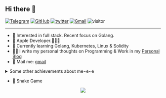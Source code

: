 ## Hi there 👋

[![Telegram](https://img.shields.io/badge/Telegram-shikingram-blue?logo=telegram)](https://t.me/shikingram) [![GitHub](https://img.shields.io/badge/GitHub-shikingram-pink?logo=github)](https://github.com/shikingram) [![twitter](https://img.shields.io/badge/Tweet-shkingram-blue?logo=twitter)](https://twitter.com/shikingram) [![Gmail](https://img.shields.io/badge/Mail-kingram-red?logo=Mail.Ru)](mailto:kingram390659505@gmail.com) ![visitor](https://visitor-badge.laobi.icu/badge?page_id=shikingram.shikingram&left_color=blue&right_color=green&left_text=Total%20Visitors)

---

- 🧐 Interested in full stack. Recent focus on Golang.
- 🍎 Apple Developer.👨🏻‍💻
- 🌱 Currently learning Golang, Kubernetes, Linux & Solidity
- ✍🏻 I write my personal thoughts on Programming & Work in my [Personal Blog](http://kingram.top/)
- 📮 Mail me: [gmail](mailto:kingram390659505@gmail.com)

<details>
  <summary>Some other achievements about me~e~e</summary>
  
* 👑  Some GitHub statistical reports:

<p align = "left">
  <img src = "https://github-readme-stats.vercel.app/api?username=shikingram&hide_border=true&show_icons=true&count_private=true&theme=tokyonight&line_height=27">
  <img src = "https://github-readme-stats.vercel.app/api/top-langs/?username=shikingram&hide=PHP,html,c&theme=tokyonight&hide_border=true&line_height=27">
  <br></br>
  <img src = "https://github-profile-trophy.vercel.app/?username=shikingram&theme=radical&no-frame=false&no-bg=false&margin-w=4">
</p>

</details>

- 🤪 Snake Game

<div align="center"><img src="https://cdn.jsdelivr.net/gh/shikingram/shikingram/assets/github-contribution-grid-snake.svg" /></div>

<!--
<p align="left" class="iconbar">
    <a href="https://ethereum.org/" target="_blank"> <img src="https://raw.githubusercontent.com/danielcranney/readme-generator/main/public/icons/skills/ethereum-colored.svg" alt="ethereum" height="35"/> </a>
    <a href="https://developer.mozilla.org/en-US/docs/Web/JavaScript" target="_blank"> <img src="https://raw.githubusercontent.com/devicons/devicon/master/icons/javascript/javascript-original.svg" alt="javascript" height="35"/> </a>
    <a href="https://vuejs.org/" target="_blank"> <img src="https://raw.githubusercontent.com/devicons/devicon/master/icons/vuejs/vuejs-original-wordmark.svg" alt="vuejs" height="35"/> </a>
    <a href="https://nodejs.org/" target="_blank"> <img src="https://raw.githubusercontent.com/devicons/devicon/master/icons/nodejs/nodejs-original-wordmark.svg" alt="nodejs" height="35"/> </a>
    <a href="https://www.python.org" target="_blank"> <img src="https://raw.githubusercontent.com/devicons/devicon/master/icons/python/python-original.svg" alt="python" height="35"/> </a>
    <a href="https://www.mongodb.com/" target="_blank"> <img src="https://raw.githubusercontent.com/devicons/devicon/master/icons/mongodb/mongodb-original.svg" alt="mongodb" height="35"/> </a>
    <a href="https://www.mysql.com/" target="_blank"> <img src="https://raw.githubusercontent.com/devicons/devicon/master/icons/mysql/mysql-original-wordmark.svg" alt="mysql" height="35"/> </a>
    <a href="https://www.postgresql.org" target="_blank"> <img src="https://raw.githubusercontent.com/devicons/devicon/master/icons/postgresql/postgresql-original.svg" alt="postgresql" height="35"/> </a>
    <a href="https://www.w3schools.com/css/" target="_blank"> <img src="https://raw.githubusercontent.com/devicons/devicon/master/icons/css3/css3-original-wordmark.svg" alt="css3" height="35"/> </a>
    <a href="https://www.docker.com" target="_blank"> <img src="https://raw.githubusercontent.com/devicons/devicon/master/icons/docker/docker-original.svg" alt="docker" height="35"/> </a>
    <a href="https://www.linux.org/" target="_blank"> <img src="https://raw.githubusercontent.com/devicons/devicon/master/icons/linux/linux-original.svg" alt="linux" height="35"/> </a>
    <a href="https://www.nginx.com" target="_blank"> <img src="https://raw.githubusercontent.com/devicons/devicon/master/icons/nginx/nginx-original.svg" alt="nginx" height="35"/> </a>
    <a href="https://httpd.apache.org/" target="_blank"> <img src="https://raw.githubusercontent.com/devicons/devicon/master/icons/apache/apache-original-wordmark.svg" alt="apache" height="35"/> </a>
    <a href="https://postman.com" target="_blank"> <img src="https://www.vectorlogo.zone/logos/getpostman/getpostman-icon.svg" alt="postman" height="35"/> </a>
    <a href="https://github.com/" target="_blank"> <img src="https://raw.githubusercontent.com/devicons/devicon/master/icons/github/github-original.svg" alt="github" height="35"/> </a>
    <a href="https://gitlab.com/" target="_blank"> <img src="https://raw.githubusercontent.com/devicons/devicon/master/icons/gitlab/gitlab-original.svg" alt="gitlab" height="35"/> </a>
    <a href="https://java.com/" target="_blank"> <img src="https://raw.githubusercontent.com/devicons/devicon/master/icons/java/java-original.svg" alt="java" height="35"/> </a>
    <a href="https://go.dev/" target="_blank"> <img src="https://raw.githubusercontent.com/devicons/devicon/master/icons/go/go-original.svg" alt="golang" height="35"/> </a>
  <a href="https://kubernetes.io/" target="_blank"> <img src="https://raw.githubusercontent.com/devicons/devicon/master/icons/kubernetes/kubernetes-plain.svg" alt="kubernetes" height="35"/> </a>
  <a href="https://redis.io/" target="_blank"> <img src="https://raw.githubusercontent.com/devicons/devicon/master/icons/redis/redis-plain.svg" alt="redis" height="35"/> </a>
  <a href="https://ubuntu.com/" target="_blank"> <img src="https://raw.githubusercontent.com/devicons/devicon/master/icons/ubuntu/ubuntu-plain.svg" alt="ubuntu" height="35"/> </a>
  <a href="https://argocd.com/" target="_blank"> <img src="https://raw.githubusercontent.com/devicons/devicon/master/icons/argocd/argocd-original.svg" alt="argocd" height="35"/> </a>
  <a href="https://git-scm.com/" target="_blank"> <img src="https://raw.githubusercontent.com/devicons/devicon/master/icons/git/git-original.svg" alt="git" height="35"/> </a>
  <a href="https://gohugo.io/" target="_blank"> <img src="https://raw.githubusercontent.com/devicons/devicon/master/icons/hugo/hugo-original.svg" alt="hugo" height="35"/> </a>
<a href="https://grafana.com/" target="_blank"> <img src="https://raw.githubusercontent.com/devicons/devicon/master/icons/grafana/grafana-original.svg" alt="grafana" height="35"/> </a>
<a href="https://code.visualstudio.com/" target="_blank"> <img src="https://raw.githubusercontent.com/devicons/devicon/master/icons/vscode/vscode-original.svg" alt="vscode" height="35"/> </a>
<a href="https://filezilla-project.org/" target="_blank"> <img src="https://raw.githubusercontent.com/devicons/devicon/master/icons/filezilla/filezilla-plain.svg" alt="filezilla" height="35"/> </a>
<a href="https://www.jenkins.io/" target="_blank"> <img src="https://raw.githubusercontent.com/devicons/devicon/master/icons/jenkins/jenkins-original.svg" alt="jenkins" height="35"/> </a>
<a href="https://www.jetbrains.com/" target="_blank"> <img src="https://raw.githubusercontent.com/devicons/devicon/master/icons/jetbrains/jetbrains-original.svg" alt="jetbrains" height="35"/> </a>
<a href="https://tomcat.apache.org/" target="_blank"> <img src="https://raw.githubusercontent.com/devicons/devicon/master/icons/tomcat/tomcat-original.svg" alt="tomcat" height="35"/> </a>
<a href="https://www.vim.org/" target="_blank"> <img src="https://raw.githubusercontent.com/devicons/devicon/master/icons/vim/vim-original.svg" alt="vim" height="35"/> </a>
</p>
-->
